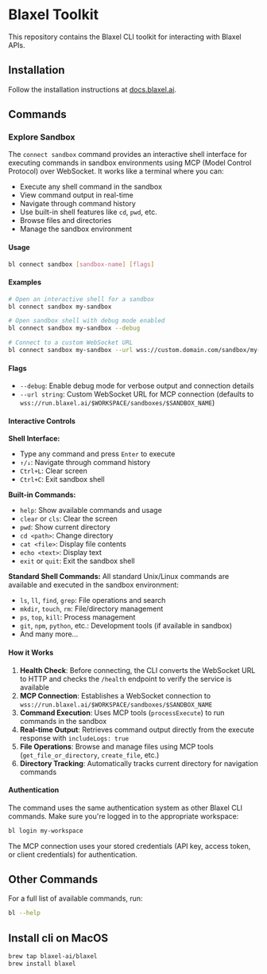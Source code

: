 # Blaxel Toolkit

This repository contains the Blaxel CLI toolkit for interacting with Blaxel APIs.

## Installation

Follow the installation instructions at [docs.blaxel.ai](https://docs.blaxel.ai/cli-reference/introduction).

## Commands

### Explore Sandbox

The `connect sandbox` command provides an interactive shell interface for executing commands in sandbox environments using MCP (Model Control Protocol) over WebSocket. It works like a terminal where you can:

- Execute any shell command in the sandbox
- View command output in real-time
- Navigate through command history
- Use built-in shell features like `cd`, `pwd`, etc.
- Browse files and directories
- Manage the sandbox environment

#### Usage

```bash
bl connect sandbox [sandbox-name] [flags]
```

#### Examples

```bash
# Open an interactive shell for a sandbox
bl connect sandbox my-sandbox

# Open sandbox shell with debug mode enabled
bl connect sandbox my-sandbox --debug

# Connect to a custom WebSocket URL
bl connect sandbox my-sandbox --url wss://custom.domain.com/sandbox/my-sandbox
```

#### Flags

- `--debug`: Enable debug mode for verbose output and connection details
- `--url string`: Custom WebSocket URL for MCP connection (defaults to `wss://run.blaxel.ai/$WORKSPACE/sandboxes/$SANDBOX_NAME`)

#### Interactive Controls

**Shell Interface:**
- Type any command and press `Enter` to execute
- `↑/↓`: Navigate through command history
- `Ctrl+L`: Clear screen
- `Ctrl+C`: Exit sandbox shell

**Built-in Commands:**
- `help`: Show available commands and usage
- `clear` or `cls`: Clear the screen
- `pwd`: Show current directory
- `cd <path>`: Change directory
- `cat <file>`: Display file contents
- `echo <text>`: Display text
- `exit` or `quit`: Exit the sandbox shell

**Standard Shell Commands:**
All standard Unix/Linux commands are available and executed in the sandbox environment:
- `ls`, `ll`, `find`, `grep`: File operations and search
- `mkdir`, `touch`, `rm`: File/directory management
- `ps`, `top`, `kill`: Process management
- `git`, `npm`, `python`, etc.: Development tools (if available in sandbox)
- And many more...

#### How it Works

1. **Health Check**: Before connecting, the CLI converts the WebSocket URL to HTTP and checks the `/health` endpoint to verify the service is available
2. **MCP Connection**: Establishes a WebSocket connection to `wss://run.blaxel.ai/$WORKSPACE/sandboxes/$SANDBOX_NAME`
3. **Command Execution**: Uses MCP tools (`processExecute`) to run commands in the sandbox
4. **Real-time Output**: Retrieves command output directly from the execute response with `includeLogs: true`
5. **File Operations**: Browse and manage files using MCP tools (`get_file_or_directory`, `create_file`, etc.)
6. **Directory Tracking**: Automatically tracks current directory for navigation commands

#### Authentication

The command uses the same authentication system as other Blaxel CLI commands. Make sure you're logged in to the appropriate workspace:

```bash
bl login my-workspace
```

The MCP connection uses your stored credentials (API key, access token, or client credentials) for authentication.

## Other Commands

For a full list of available commands, run:

```bash
bl --help
```

## Install cli on MacOS
```sh
brew tap blaxel-ai/blaxel
brew install blaxel
```